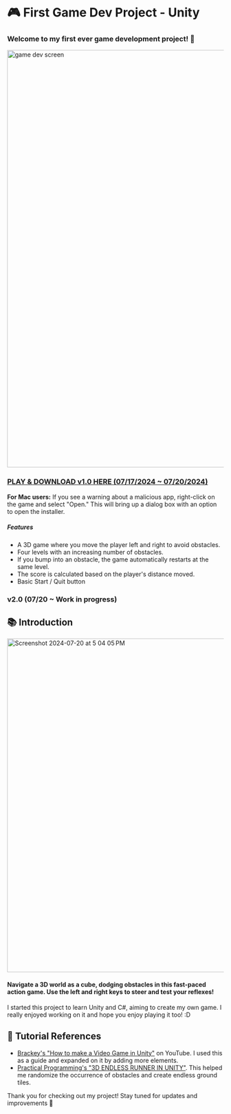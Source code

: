 # 🎮 First Game Dev Project - Unity

### Welcome to my first ever game development project! 🚀


<img width="968" alt="game dev screen" src="https://github.com/user-attachments/assets/f7a6cc62-992c-4176-ae9c-c7672275a85d">

### [PLAY & DOWNLOAD v1.0 HERE (07/17/2024 ~ 07/20/2024)](https://ddanakim0304.itch.io/firstgame)
**For Mac users:** If you see a warning about a malicious app, right-click on the game and select "Open." This will bring up a dialog box with an option to open the installer.

##### Features
- A 3D game where you move the player left and right to avoid obstacles.
- Four levels with an increasing number of obstacles.
- If you bump into an obstacle, the game automatically restarts at the same level.
- The score is calculated based on the player's distance moved.
- Basic Start / Quit button

### v2.0 (07/20 ~ Work in progress)

## 📚 Introduction

<img width="774" alt="Screenshot 2024-07-20 at 5 04 05 PM" src="https://github.com/user-attachments/assets/3f9f898b-f503-4099-8798-1f38274bdd19">

#### Navigate a 3D world as a cube, dodging obstacles in this fast-paced action game. Use the left and right keys to steer and test your reflexes!
I started this project to learn Unity and C#, aiming to create my own game. I really enjoyed working on it and hope you enjoy playing it too! :D

## 🔗 Tutorial References
- [Brackey's "How to make a Video Game in Unity"](https://www.youtube.com/watch?v=IlKaB1etrik) on YouTube. I used this as a guide and expanded on it by adding more elements.
- [Practical Programming's "3D ENDLESS RUNNER IN UNITY"](https://www.youtube.com/watch?v=XUVtQwKbZ-c). This helped me randomize the occurrence of obstacles and create endless ground tiles.

Thank you for checking out my project! Stay tuned for updates and improvements 🐋
